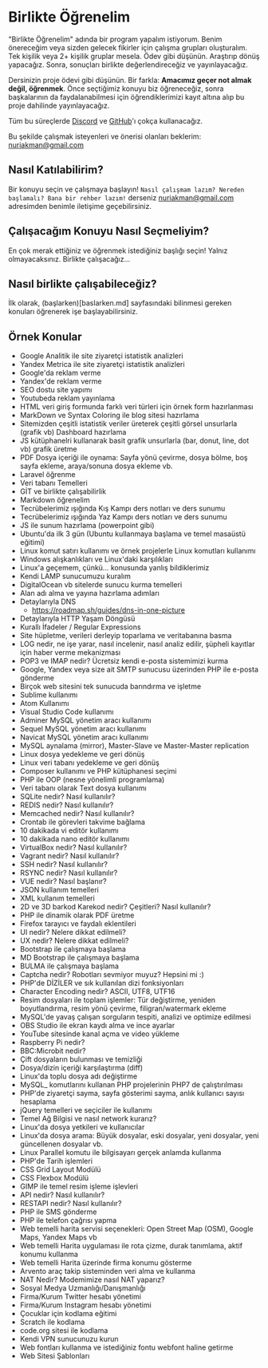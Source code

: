# Birlikte Öğrenelim

"Birlikte Öğrenelim" adında bir program yapalım istiyorum. Benim önereceğim veya sizden gelecek fikirler için çalışma grupları oluşturalım. Tek kişilik veya 2+ kişilik gruplar mesela. Ödev gibi düşünün. Araştırıp dönüş yapacağız. Sonra, sonuçları birlikte değerlendireceğiz ve yayınlayacağız.

Dersinizin proje ödevi gibi düşünün. Bir farkla: **Amacımız geçer not almak değil, öğrenmek**. Önce seçtiğimiz konuyu biz öğreneceğiz, sonra başkalarının da faydalanabilmesi için öğrendiklerimizi kayıt altına alıp bu proje dahilinde yayınlayacağız.

Tüm bu süreçlerde [Discord](https://discordapp.com/) ve [GitHub](https://github.com/)'ı çokça kullanacağız.

Bu şekilde çalışmak isteyenleri ve önerisi olanları beklerim: [nuriakman@gmail.com](nuriakman@gmail.com)

## Nasıl Katılabilirim?

Bir konuyu seçin ve çalışmaya başlayın! 
`Nasıl çalışmam lazım? Nereden başlamalı? Bana bir rehber lazım!` derseniz [nuriakman@gmail.com](nuriakman@gmail.com) adresimden benimle iletişime geçebilirsiniz.

## Çalışacağım Konuyu Nasıl Seçmeliyim?

En çok merak ettiğiniz ve öğrenmek istediğiniz başlığı seçin! Yalnız olmayacaksınız. Birlikte çalışacağız...

## Nasıl birlikte çalışabileceğiz?

İlk olarak, (başlarken)[baslarken.md] sayfasındaki bilinmesi gereken konuları öğrenerek işe başlayabilirsiniz.

## Örnek Konular
- Google Analitik ile site ziyaretçi istatistik analizleri
- Yandex Metrica ile site ziyaretçi istatistik analizleri
- Google'da reklam verme
- Yandex'de reklam verme
- SEO dostu site yapımı
- Youtubeda reklam yayınlama
- HTML veri giriş formunda farklı veri türleri için örnek form hazırlanması
- MarkDown ve Syntax Coloring ile blog sitesi hazırlama
- Sitemizden çeşitli istatistik veriler üreterek çeşitli görsel unsurlarla (grafik vb) Dashboard hazırlama
- JS kütüphanelri kullanarak basit grafik unsurlarla (bar, donut, line, dot vb) grafik üretme
- PDF Dosya içeriği ile oynama: Sayfa yönü çevirme, dosya bölme, boş sayfa ekleme, araya/sonuna dosya ekleme vb.
- Laravel öğrenme
- Veri tabanı Temelleri
- GİT ve birlikte çalışabilirlik
- Markdown öğrenelim
- Tecrübelerimiz ışığında Kış Kampı ders notları ve ders sunumu
- Tecrübelerimiz ışığında Yaz Kampı ders notları ve ders sunumu
- JS ile sunum hazırlama (powerpoint gibi)
- Ubuntu'da ilk 3 gün (Ubuntu kullanmaya başlama ve temel masaüstü eğitimi)
- Linux komut satırı kullanımı ve örnek projelerle Linux komutları kullanımı
- Windows alışkanlıkları ve Linux'daki karşılıkları
- Linux'a geçemem, çünkü... konusunda yanlış bildiklerimiz
- Kendi LAMP sunucumuzu kuralım
- DigitalOcean vb sitelerde sunucu kurma temelleri
- Alan adı alma ve yayına hazırlama adımları
- Detaylarıyla DNS
  - https://roadmap.sh/guides/dns-in-one-picture
- Detaylarıyla HTTP Yaşam Döngüsü
- Kurallı İfadeler / Regular Expressions
- Site hüpletme, verileri derleyip toparlama ve veritabanına basma
- LOG nedir, ne işe yarar, nasıl incelenir, nasıl analiz edilir, şüpheli kayıtlar için haber verme mekanizması
- POP3 ve IMAP nedir? Ücretsiz kendi e-posta sistemimizi kurma
- Google, Yandex veya size ait SMTP sunucusu üzerinden PHP ile e-posta gönderme
- Birçok web sitesini tek sunucuda barındırma ve işletme
- Sublime kullanımı
- Atom Kullanımı
- Visual Studio Code kullanımı
- Adminer MySQL yönetim aracı kullanımı
- Sequel MySQL yönetim aracı kullanımı
- Navicat MySQL yönetim aracı kullanımı
- MySQL aynalama (mirror), Master-Slave ve Master-Master replication
- Linux dosya yedekleme ve geri dönüş
- Linux veri tabanı yedekleme ve geri dönüş
- Composer kullanımı ve PHP kütüphanesi seçimi
- PHP ile OOP (nesne yönelimli programlama)
- Veri tabanı olarak Text dosya kullanımı
- SQLite nedir? Nasıl kullanılır?
- REDIS nedir? Nasıl kullanılır?
- Memcached nedir? Nasıl kullanılır?
- Crontab ile görevleri takvime bağlama
- 10 dakikada vi editör kullanımı
- 10 dakikada nano editör kullanımı
- VirtualBox nedir? Nasıl kullanılır?
- Vagrant nedir? Nasıl kullanılır?
- SSH nedir? Nasıl kullanılır?
- RSYNC nedir? Nasıl kullanılır?
- VUE nedir? Nasıl başlanır?
- JSON kullanım temelleri
- XML kullanım temelleri
- 2D ve 3D barkod Karekod nedir? Çeşitleri? Nasıl kullanılır?
- PHP ile dinamik olarak PDF üretme
- Firefox tarayıcı ve faydalı eklentileri
- UI nedir? Nelere dikkat edilmeli?
- UX nedir? Nelere dikkat edilmeli?
- Bootstrap ile çalışmaya başlama
- MD Bootstrap ile çalışmaya başlama
- BULMA ile çalışmaya başlama
- Captcha nedir? Robotları sevmiyor muyuz? Hepsini mi :)
- PHP'de DİZİLER ve sık kullanılan dizi fonksiyonları
- Character Encoding nedir? ASCII, UTF8, UTF16
- Resim dosyaları ile toplam işlemler: Tür değiştirme, yeniden boyutlandırma, resim yönü çevirme, filigran/watermark ekleme
- MySQL'de yavaş çalışan sorguların tespiti, analizi ve optimize edilmesi
- OBS Studio ile ekran kaydı alma ve ince ayarlar
- YouTube sitesinde kanal açma ve video yükleme
- Raspberry Pi nedir?
- BBC:Microbit nedir?
- Çift dosyaların bulunması ve temizliği
- Dosya/dizin içeriği karşılaştırma (diff)
- Linux'da toplu dosya adı değiştirme
- MySQL_ komutlarını kullanan PHP projelerinin PHP7 de çalıştırılması
- PHP'de ziyaretçi sayma, sayfa gösterimi sayma, anlık kullanıcı sayısı hesaplama
- jQuery temelleri ve seçiciler ile kullanımı
- Temel Ağ Bilgisi ve nasıl network kurarız?
- Linux'da dosya yetkileri ve kullanıcılar
- Linux'da dosya arama: Büyük dosyalar, eski dosyalar, yeni dosyalar, yeni güncellenen dosyalar vb.
- Linux Parallel komutu ile bilgisayarı gerçek anlamda kullanma
- PHP'de Tarih işlemleri
- CSS Grid Layout Modülü
- CSS Flexbox Modülü
- GIMP ile temel resim işleme işlevleri
- API nedir? Nasıl kullanılır?
- RESTAPI nedir? Nasıl kullanılır?
- PHP ile SMS gönderme
- PHP ile telefon çağrısı yapma
- Web temelli harita servisi seçenekleri: Open Street Map (OSM), Google Maps, Yandex Maps vb
- Web temelli Harita uygulaması ile rota çizme, durak tanımlama, aktif konumu kullanma
- Web temelli Harita üzerinde firma konumu gösterme
- Arvento araç takip sisteminden veri alma ve kullanma
- NAT Nedir? Modemimize nasıl NAT yaparız?
- Sosyal Medya Uzmanlığı/Danışmanlığı
- Firma/Kurum Twitter hesabı yönetimi
- Firma/Kurum Instagram hesabı yönetimi
- Çocuklar için kodlama eğitimi
- Scratch ile kodlama
- code.org sitesi ile kodlama
- Kendi VPN sunucunuzu kurun
- Web fontları kullanma ve istediğiniz fontu webfont haline getirme
- Web Sitesi Şablonları

